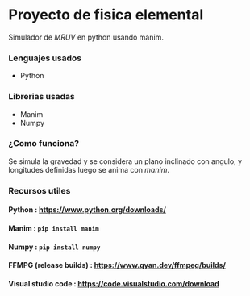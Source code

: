 # Proyecto de fisica elemental
Simulador de *MRUV* en python usando manim.

### Lenguajes usados
- Python

### Librerias usadas

- Manim
- Numpy

### ¿Como funciona?

Se simula la gravedad y se considera un plano inclinado con angulo, y longitudes definidas luego se anima con *manim*.

### Recursos utiles 

#### Python : https://www.python.org/downloads/
#### Manim : `pip install manim`
#### Numpy : `pip install numpy`
#### FFMPG (release builds) : https://www.gyan.dev/ffmpeg/builds/
#### Visual studio code : https://code.visualstudio.com/download
